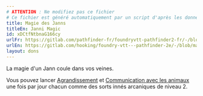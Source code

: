 ```yaml
---
# ATTENTION : Ne modifiez pas ce fichier
# Ce fichier est généré automatiquement par un script d'après les données du module Foundry VTT officiel et de sa traduction
title: Magie des Janns
titleEn: Janni Magic
id: xDCtfNtbnaG166cy
urlFr: https://gitlab.com/pathfinder-fr/foundryvtt-pathfinder2-fr/-/blob/master/data/feats/xDCtfNtbnaG166cy.htm
urlEn: https://gitlab.com/hooking/foundry-vtt---pathfinder-2e/-/blob/master/packs/data/feats.db/janni-magic.json
layout: dons
---
```

La magie d'un Jann coule dans vos veines.

Vous pouvez lancer [Agrandissement](../sorts/agrandissement.html) et [Communication avec les animaux](../sorts/communication-avec-les-animaux.html) une fois par jour chacun comme des sorts innés arcaniques de niveau 2.
